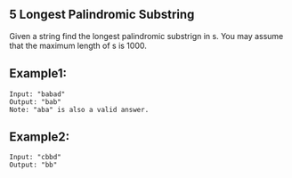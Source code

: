 ## 5 Longest Palindromic Substring

Given a string find the longest palindromic substrign in s. You may assume that the maximum length of s is 1000.

## Example1:
```
Input: "babad"
Output: "bab"
Note: "aba" is also a valid answer.
```

## Example2:
```
Input: "cbbd"
Output: "bb"
```
